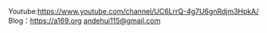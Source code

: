 Youtube:https://www.youtube.com/channel/UC6LrrQ-4g7U6gnRdjm3HpkA/
Blog：https://a169.org
andehui115@gmail.com
